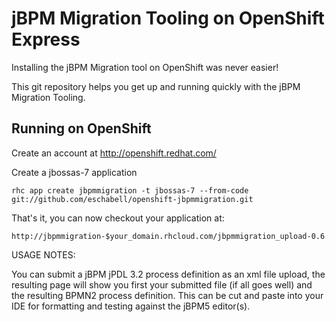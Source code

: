 jBPM Migration Tooling on OpenShift Express
============================================
Installing the jBPM Migration tool on OpenShift was never easier!

This git repository helps you get up and running quickly with the jBPM
Migration Tooling.

Running on OpenShift
----------------------------

Create an account at http://openshift.redhat.com/

Create a jbossas-7 application

    rhc app create jbpmmigration -t jbossas-7 --from-code git://github.com/eschabell/openshift-jbpmmigration.git

That's it, you can now checkout your application at:

    http://jbpmmigration-$your_domain.rhcloud.com/jbpmmigration_upload-0.6

USAGE NOTES:

You can submit a jBPM jPDL 3.2 process definition as an xml file upload, the
resulting page will show you first your submitted file (if all goes well) and
the resulting BPMN2 process definition. This can be cut and paste into your IDE
for formatting and testing against the jBPM5 editor(s).

